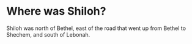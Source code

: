 # Where was Shiloh?

Shiloh was north of Bethel, east of the road that went up from Bethel to Shechem, and south of Lebonah.
